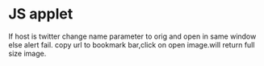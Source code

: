 # JS applet
If host is twitter change name parameter to orig and open in same window else alert fail.
copy url to bookmark bar,click on open image.will return full size image.